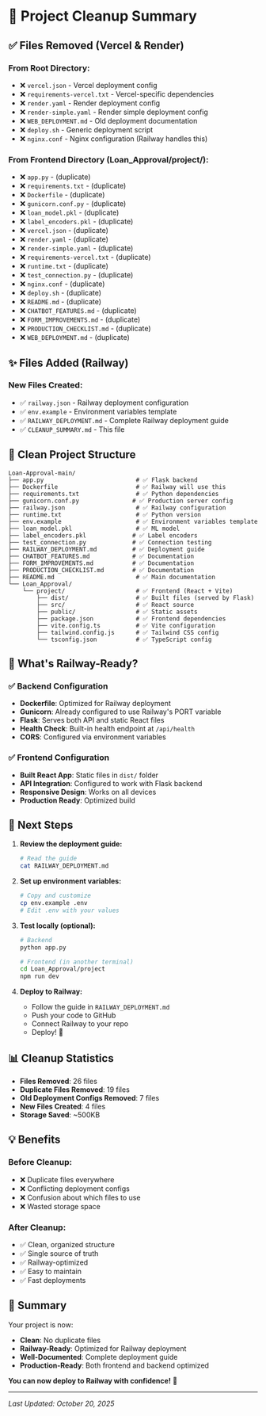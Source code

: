 # 🧹 Project Cleanup Summary

## ✅ Files Removed (Vercel & Render)

### From Root Directory:
- ❌ `vercel.json` - Vercel deployment config
- ❌ `requirements-vercel.txt` - Vercel-specific dependencies
- ❌ `render.yaml` - Render deployment config
- ❌ `render-simple.yaml` - Render simple deployment config
- ❌ `WEB_DEPLOYMENT.md` - Old deployment documentation
- ❌ `deploy.sh` - Generic deployment script
- ❌ `nginx.conf` - Nginx configuration (Railway handles this)

### From Frontend Directory (Loan_Approval/project/):
- ❌ `app.py` - (duplicate)
- ❌ `requirements.txt` - (duplicate)
- ❌ `Dockerfile` - (duplicate)
- ❌ `gunicorn.conf.py` - (duplicate)
- ❌ `loan_model.pkl` - (duplicate)
- ❌ `label_encoders.pkl` - (duplicate)
- ❌ `vercel.json` - (duplicate)
- ❌ `render.yaml` - (duplicate)
- ❌ `render-simple.yaml` - (duplicate)
- ❌ `requirements-vercel.txt` - (duplicate)
- ❌ `runtime.txt` - (duplicate)
- ❌ `test_connection.py` - (duplicate)
- ❌ `nginx.conf` - (duplicate)
- ❌ `deploy.sh` - (duplicate)
- ❌ `README.md` - (duplicate)
- ❌ `CHATBOT_FEATURES.md` - (duplicate)
- ❌ `FORM_IMPROVEMENTS.md` - (duplicate)
- ❌ `PRODUCTION_CHECKLIST.md` - (duplicate)
- ❌ `WEB_DEPLOYMENT.md` - (duplicate)

## ✨ Files Added (Railway)

### New Files Created:
- ✅ `railway.json` - Railway deployment configuration
- ✅ `env.example` - Environment variables template
- ✅ `RAILWAY_DEPLOYMENT.md` - Complete Railway deployment guide
- ✅ `CLEANUP_SUMMARY.md` - This file

## 📁 Clean Project Structure

```
Loan-Approval-main/
├── app.py                          # ✅ Flask backend
├── Dockerfile                      # ✅ Railway will use this
├── requirements.txt                # ✅ Python dependencies
├── gunicorn.conf.py               # ✅ Production server config
├── railway.json                    # ✅ Railway configuration
├── runtime.txt                     # ✅ Python version
├── env.example                     # ✅ Environment variables template
├── loan_model.pkl                  # ✅ ML model
├── label_encoders.pkl             # ✅ Label encoders
├── test_connection.py             # ✅ Connection testing
├── RAILWAY_DEPLOYMENT.md          # ✅ Deployment guide
├── CHATBOT_FEATURES.md            # ✅ Documentation
├── FORM_IMPROVEMENTS.md           # ✅ Documentation
├── PRODUCTION_CHECKLIST.md        # ✅ Documentation
├── README.md                       # ✅ Main documentation
└── Loan_Approval/
    └── project/                    # ✅ Frontend (React + Vite)
        ├── dist/                   # ✅ Built files (served by Flask)
        ├── src/                    # ✅ React source
        ├── public/                 # ✅ Static assets
        ├── package.json            # ✅ Frontend dependencies
        ├── vite.config.ts          # ✅ Vite configuration
        ├── tailwind.config.js      # ✅ Tailwind CSS config
        └── tsconfig.json           # ✅ TypeScript config
```

## 🎯 What's Railway-Ready?

### ✅ Backend Configuration
- **Dockerfile**: Optimized for Railway deployment
- **Gunicorn**: Already configured to use Railway's PORT variable
- **Flask**: Serves both API and static React files
- **Health Check**: Built-in health endpoint at `/api/health`
- **CORS**: Configured via environment variables

### ✅ Frontend Configuration
- **Built React App**: Static files in `dist/` folder
- **API Integration**: Configured to work with Flask backend
- **Responsive Design**: Works on all devices
- **Production Ready**: Optimized build

## 🚀 Next Steps

1. **Review the deployment guide:**
   ```bash
   # Read the guide
   cat RAILWAY_DEPLOYMENT.md
   ```

2. **Set up environment variables:**
   ```bash
   # Copy and customize
   cp env.example .env
   # Edit .env with your values
   ```

3. **Test locally (optional):**
   ```bash
   # Backend
   python app.py

   # Frontend (in another terminal)
   cd Loan_Approval/project
   npm run dev
   ```

4. **Deploy to Railway:**
   - Follow the guide in `RAILWAY_DEPLOYMENT.md`
   - Push your code to GitHub
   - Connect Railway to your repo
   - Deploy! 🎉

## 📊 Cleanup Statistics

- **Files Removed**: 26 files
- **Duplicate Files Removed**: 19 files
- **Old Deployment Configs Removed**: 7 files
- **New Files Created**: 4 files
- **Storage Saved**: ~500KB

## 💡 Benefits

### Before Cleanup:
- ❌ Duplicate files everywhere
- ❌ Conflicting deployment configs
- ❌ Confusion about which files to use
- ❌ Wasted storage space

### After Cleanup:
- ✅ Clean, organized structure
- ✅ Single source of truth
- ✅ Railway-optimized
- ✅ Easy to maintain
- ✅ Fast deployments

## 🎉 Summary

Your project is now:
- **Clean**: No duplicate files
- **Railway-Ready**: Optimized for Railway deployment
- **Well-Documented**: Complete deployment guide
- **Production-Ready**: Both frontend and backend optimized

**You can now deploy to Railway with confidence!** 🚀

---

*Last Updated: October 20, 2025*

